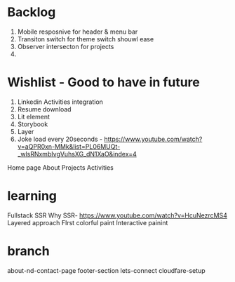 # Backlog 
1. Mobile resposnive for header & menu bar
2. Transiton switch for theme switch shouwl ease 
3. Observer intersecton for projects
4. 

# Wishlist - Good to have in future

1. Linkedin Activities integration
2. Resume download
3. Lit element
4. Storybook
5. Layer
3. Joke load every 20seconds - https://www.youtube.com/watch?v=aQPR0xn-MMk&list=PL06MUQt-_wlsRNxmbIvgVuhsXG_dN1XaO&index=4

Home page About Projects Activities








# learning
 Fullstack SSR 
 Why SSR- https://www.youtube.com/watch?v=HcuNezrcMS4
 Layered approach
 FIrst colorful paint
 Interactive painint

 # branch
about-nd-contact-page
footer-section
lets-connect
cloudfare-setup
